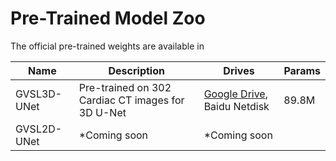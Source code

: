 # Pre-Trained Model Zoo

The official pre-trained weights are available in

| Name      | Description | Drives|Params|
| ----------- | ----------- | ----------- | ----------- |
| GVSL3D-UNet | Pre-trained on 302 Cardiac CT images for 3D U-Net | [Google Drive](https://drive.google.com/file/d/12VJbif6Q9KRfVTKWeku2lgDrXl9aoLeX/view?usp=share_link), Baidu Netdisk|89.8M|
| GVSL2D-UNet | *Coming soon | *Coming soon||
